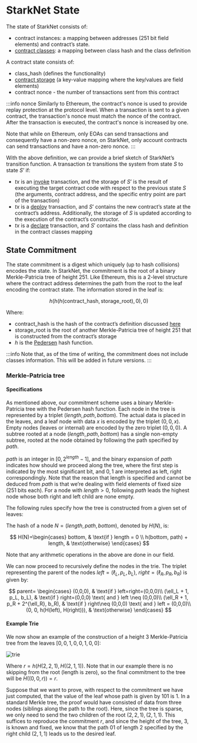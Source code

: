 # StarkNet State

The state of StarkNet consists of:

- contract instances: a mapping between addresses (251 bit field elements) and contract’s state.
- [contract classes](../Contracts/contract-classes.md): a mapping between class hash and the class definition

A contract state consists of:

- class_hash (defines the functionality)
- [contract storage](../Contracts/contract-storage.md) (a key-value mapping where the key/values are field elements)
- contract nonce - the number of transactions sent from this contract

<!-- TODO Ariel 04/09: replace this note with a reference to account abstraction / nonce section -->

:::info nonce
Similarly to Ethereum, the contract's nonce is used to provide replay protection at the protocol level. When a transaction is sent to a given contract, the transaction's nonce must match the nonce of the contract. After the transaction is executed, the contract's nonce is increased by one.

Note that while on Ethereum, only EOAs can send transactions and consequently have a non-zero nonce, on StarkNet, only account contracts can send transactions and have a non-zero nonce.
:::

With the above definition, we can provide a brief sketch of StarkNet’s transition function. A transaction $tx$ transitions the system from state $S$ to state $S’$ if:

- $tx$ is an [invoke](../Blocks/transactions.md#invoke-transaction) transaction, and the storage of $S’$ is the result of executing the target contract code with respect to the previous state $S$ (the arguments, contract address, and the specific entry point are part of the transaction)
- $tx$ is a [deploy](../Blocks/transactions.md#deploy-transaction) transaction, and $S’$ contains the new contract’s state at the contract’s address. Additionally, the storage of $S$ is updated according to the execution of the contract’s constructor.
- $tx$ is a [declare](../Blocks/transactions.md#declare-transaction) transaction, and $S'$ contains the class hash and definition in the contract classes mapping

## State Commitment

The state commitment is a digest which uniquely (up to hash collisions) encodes the state. In StarkNet, the commitment is the root of a binary Merkle-Patricia tree of height 251. Like Ethereum, this is a 2-level structure where the contract address determines the path from the root to the leaf encoding the contract state. The information stored in the leaf is:

$$
h(h(h(\text{contract\_hash}, \text{storage\_root}), 0),0)
$$

Where:

- $\text{contract\_hash}$ is the hash of the contract’s definition discussed [here](../Contracts/contract-hash.md)
- $\text{storage\_root}$ is the root of another Merkle-Patricia tree of height 251 that is constructed from the contract’s storage
- $h$ is the [Pedersen](../Hashing/hash-functions.md#pedersen-hash) hash function.

:::info
Note that, as of the time of writing, the commitment does not include classes information. This will be added in future versions.
:::

### Merkle-Patricia tree

#### Specifications

As mentioned above, our commitment scheme uses a binary Merkle-Patricia tree with the Pedersen hash function. Each node in the tree is represented by a triplet $(length, path, bottom)$. The actual data is placed in the leaves, and a leaf node with data $x$ is encoded by the triplet $(0,0,x)$. Empty nodes (leaves or internal) are encoded by the zero triplet $(0,0,0)$. A subtree rooted at a node $(length, path, bottom)$ has a single non-empty subtree, rooted at the node obtained by following the path specified by $path$.

$path$ is an integer in $[0, 2^{length}-1]$, and the binary expansion of $path$ indicates how should we proceed along the tree, where the first step is indicated by the most significant bit, and $0,1$ are interpreted as left, right correspondingly. Note that the reason that length is specified and cannot be deduced from $path$ is that we’re dealing with field elements of fixed size (251 bits each). For a node with $length>0$, following $path$ leads the highest node whose both right and left child are none empty.

The following rules specify how the tree is constructed from a given set of leaves:

The hash of a node $N =(length, path, bottom)$, denoted by $H(N)$, is:

$$
H(N)=\begin{cases}
bottom, & \text{if } length = 0 \\
h(bottom, path) + length, & \text{otherwise}
\end{cases}
$$

Note that any arithmetic operations in the above are done in our field.

We can now proceed to recursively define the nodes in the trie. The triplet representing the parent of the nodes
$left=(\ell_L, p_L, b_L)$, $right=(\ell_R, p_R, b_R)$ is given by:

$$
parent=
\begin{cases}
(0,0,0), & \text{if } left=right=(0,0,0)\\
(\ell_L + 1, p_L, b_L), & \text{if } right=(0,0,0) \text{ and } left \neq (0,0,0)\\
(\ell_R + 1, p_R + 2^{\ell_R}, b_R), & \text{if } right\neq (0,0,0) \text{ and } left = (0,0,0)\\
(0, 0, h(H(left), H(right))), & \text{otherwise}
\end{cases}
$$

#### Example Trie

We now show an example of the construction of a height 3 Merkle-Patricia tree from the leaves $[0,0,1,0,0,1,0,0]$:

![trie](../../static/img/trie.png)

Where $r=h(H(2,2,1),H((2,1,1))$. Note that in our example there is no skipping from the root (length is zero), so the final commitment to the tree will be $H((0,0,r))=r$.

Suppose that we want to prove, with respect to the commitment we have just computed, that the value of the leaf whose path is given by $101$ is $1$. In a standard Merkle tree, the proof would have consisted of data from three nodes (siblings along the path to the root). Here, since the tree is sparse, we only need to send the two children of the root $(2,2,1), (2,1,1)$. This suffices to reproduce the commitment $r$, and since the height of the tree, $3$, is known and fixed, we know that the path $01$ of length $2$ specified by the right child $(2,1,1)$ leads us to the desired leaf.
